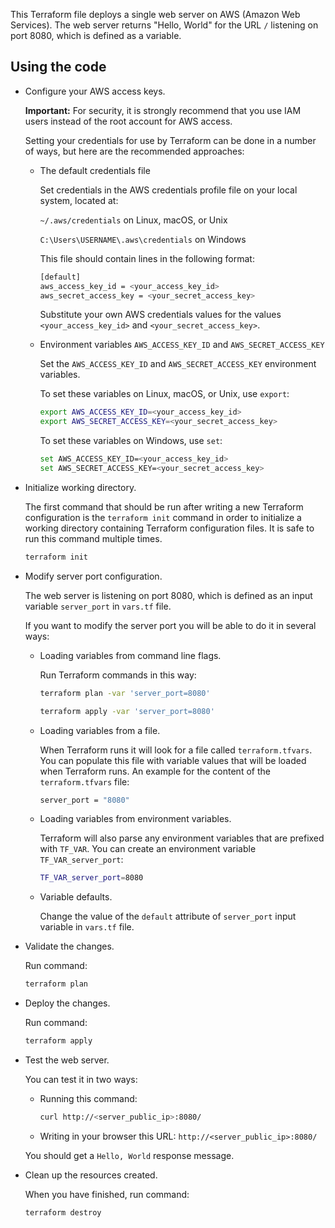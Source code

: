 This Terraform file deploys a single web server on AWS (Amazon Web Services). The web server returns "Hello, World" for the URL `/` listening on port 8080, which is defined as a variable.

## Using the code

* Configure your AWS access keys.

  **Important:** For security, it is strongly recommend that you use IAM users instead of the root account for AWS access.

  Setting your credentials for use by Terraform can be done in a number of ways, but here are the recommended approaches:

  * The default credentials file
  
    Set credentials in the AWS credentials profile file on your local system, located at:

    `~/.aws/credentials` on Linux, macOS, or Unix

    `C:\Users\USERNAME\.aws\credentials` on Windows

    This file should contain lines in the following format:

    ```bash
    [default]
    aws_access_key_id = <your_access_key_id>
    aws_secret_access_key = <your_secret_access_key>
    ```
    Substitute your own AWS credentials values for the values `<your_access_key_id>` and `<your_secret_access_key>`.

  * Environment variables `AWS_ACCESS_KEY_ID` and `AWS_SECRET_ACCESS_KEY`
  
    Set the `AWS_ACCESS_KEY_ID` and `AWS_SECRET_ACCESS_KEY` environment variables.

    To set these variables on Linux, macOS, or Unix, use `export`:

    ```bash
    export AWS_ACCESS_KEY_ID=<your_access_key_id>
    export AWS_SECRET_ACCESS_KEY=<your_secret_access_key>
    ```

    To set these variables on Windows, use `set`:

    ```bash
    set AWS_ACCESS_KEY_ID=<your_access_key_id>
    set AWS_SECRET_ACCESS_KEY=<your_secret_access_key>
    ```

* Initialize working directory.

  The first command that should be run after writing a new Terraform configuration is the `terraform init` command in order to initialize a working directory containing Terraform configuration files. It is safe to run this command multiple times.

  ```bash
  terraform init
  ```

* Modify server port configuration.

  The web server is listening on port 8080, which is defined as an input variable `server_port` in `vars.tf` file.

  If you want to modify the server port you will be able to do it in several ways:

  * Loading variables from command line flags.

    Run Terraform commands in this way:

    ```bash
    terraform plan -var 'server_port=8080'
    ```

    ```bash
    terraform apply -var 'server_port=8080'
    ```

  * Loading variables from a file.

    When Terraform runs it will look for a file called `terraform.tfvars`. You can populate this file with variable values that will be loaded when Terraform runs. An example for the content of the `terraform.tfvars` file:

    ```bash
    server_port = "8080"
    ```

  * Loading variables from environment variables.

    Terraform will also parse any environment variables that are prefixed with `TF_VAR`. You can create an environment variable `TF_VAR_server_port`:

    ```bash
    TF_VAR_server_port=8080
    ```

  * Variable defaults.

    Change the value of the `default` attribute of `server_port` input variable in `vars.tf` file.

* Validate the changes.

  Run command:

  ```bash
  terraform plan
  ```

* Deploy the changes.

  Run command:

  ```bash
  terraform apply
  ```

* Test the web server.

   You can test it in two ways:
  
  * Running this command:

    ```bash
    curl http://<server_public_ip>:8080/
    ```

  * Writing in your browser this URL: `http://<server_public_ip>:8080/`

  You should get a `Hello, World` response message.

* Clean up the resources created.

  When you have finished, run command:

  ```bash
  terraform destroy
  ```